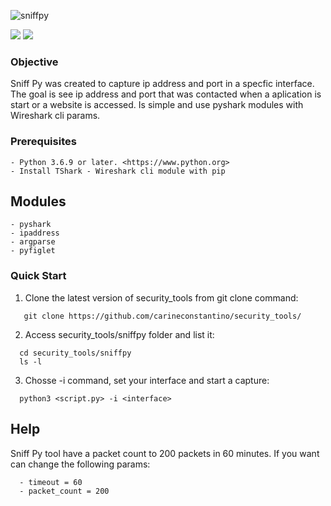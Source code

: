 ![sniffpy](https://user-images.githubusercontent.com/53983340/80211256-c53b9500-860b-11ea-9296-15c31bc24164.jpg)

<p>
 <img src="https://img.shields.io/badge/sniffpy-v.3.0-lightgrey"/>
 <img src="https://img.shields.io/badge/python-v.3.7.7-blue" />
</p> 

### Objective

Sniff Py was created to capture ip address and port in a specfic interface.
The goal is see ip address and port that was contacted when a aplication is start or a website is accessed.
Is simple and use pyshark modules with Wireshark cli params. 

### Prerequisites

```
- Python 3.6.9 or later. <https://www.python.org>
- Install TShark - Wireshark cli module with pip
```
 
 ## Modules

```
- pyshark
- ipaddress
- argparse
- pyfiglet
```

### Quick Start

1. Clone the latest version of security_tools from git clone command:

 ```
    git clone https://github.com/carineconstantino/security_tools/
 ```
    
 2. Access security_tools/sniffpy folder and list it:
 
 ```
   cd security_tools/sniffpy
   ls -l 
 ```
 
 3. Chosse -i command, set your interface and start a capture: 
 
 ```
   python3 <script.py> -i <interface> 
 ```
 
 ## Help
 
Sniff Py tool have a packet count to 200 packets in 60 minutes. If you want can change the following params: 

 ```
   - timeout = 60
   - packet_count = 200
 ```


